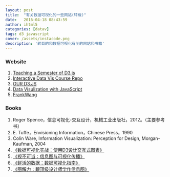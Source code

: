 ```yaml
---
layout: post
title:  "有关数据可视化的一些网站(转载)"
date:   2016-04-18 08:43:59
author: ihtml5
categories: [datav]
tags: d3 javascript
cover: /assets/instacode.png
description: '转载的和数据可视化有关的网站和书籍'
---
```


### **Website**
1. [Teaching a Semester of D3.js](http://blogger.ghostweather.com/search/label/d3)
2. [Interactive Data Vis Course Repo](http://arnicas.github.io/interactive-vis-course/index.html)
3. [OUR D3.JS](http://www.ourd3js.com/wordpress/)
4. [Data Visulization with JavaScript ](http://jsdatav.is/)
5. [FrankWang](http://computational-thinking.farbox.com/)

### **Books**
1. Roger Spence，信息可视化-交互设计，机械工业出版社，2012。（主要参考书）
2. E. Tuffe，Envisioning Information，Chinese Press，1990
3. Colin Ware, Information Visualization: Perception for Design, Morgan-Kaufman, 2004
4. [《数据可视化实战：使用D3设计交互式图表》](http://www.ituring.com.cn/book/1126)
5. [《视不可当：信息图与可视化传播》](http://www.ituring.com.cn/book/1012)
6. [《鲜活的数据：数据可视化指南》](http://www.ituring.com.cn/book/819)
7. [《图解力：跟顶级设计师学作信息图》](http://www.ituring.com.cn/book/1017)


